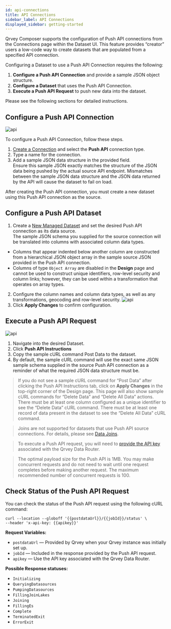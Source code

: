 ```yaml
---
id: api-connections
title: API Connections
sidebar_label: API Connections
displayed_sidebar: getting-started
---
```


<div style={{textAlign: "justify"}}>

Qrvey Composer supports the configuration of Push API connections from the Connections page within the Dataset UI. This feature provides “creator” users a low-code way to create datasets that are populated from a specified API connection. 

Configuring a Dataset to use a Push API Connection requires the following:
1. **Configure a Push API Connection** and provide a sample JSON object structure.
2. **Configure a Dataset** that uses the Push API Connection.
3. **Execute a Push API Request** to push new data into the dataset.

Please see the following sections for detailed instructions.

## Configure a Push API Connection

![api](https://s3.amazonaws.com/cdn.qrvey.com/documentation_assets/ui-docs/datasets/api-connections/api1.png#thumbnail)

To configure a Push API Connection, follow these steps.
1. [Create a Connection](./overview-of-connections.md/#create-a-connection) and select the **Push API** connection type. 
2. Type a name for the connection.
3. Add a sample JSON data structure in the provided field.  
    Ensure this sample JSON exactly matches the structure of the JSON data being pushed by the actual source API endpoint. Mismatches between the sample JSON data structure and the JSON data returned by the API will cause the dataset to fail on load.

After creating the Push API connection, you must create a new dataset using this Push API connection as the source.

<!-- ![api](https://s3.amazonaws.com/cdn.qrvey.com/documentation_assets/ui-docs/datasets/api-connections/api2.png#thumbnail-40) -->

## Configure a Push API Dataset

1. Create a [New Managed Dataset](../Datasets/01-Overview%20of%20Datasets/datasets-managed.md) and set the desired Push API connection as its data source.  
The sample JSON schema you supplied for the source connection will be translated into columns with associated column data types.
- Columns that appear indented below another column are constructed from a hierarchical JSON object array in the sample source JSON provided in the Push API connection. 
- Columns of type `Object Array` are disabled in the **Design** page and cannot be used to construct unique identifiers, row-level security and column links; however, they can be used within a transformation that operates on array types.
2. Configure the column names and column data types, as well as any transformations, geocoding and row-level security.
![api](https://s3.amazonaws.com/cdn.qrvey.com/documentation_assets/ui-docs/datasets/api-connections/api3.png#thumbnail-60)
3. Click **Apply Changes** to confirm configuration.

## Execute a Push API Request

![api](https://s3.amazonaws.com/cdn.qrvey.com/documentation_assets/ui-docs/datasets/api-connections/api4.png#thumbnail)

1. Navigate into the desired Dataset.
2. Click **Push API Instructions**
3. Copy the sample cURL command Post Data to the dataset.
4. By default, the sample cURL command will use the exact same JSON sample schema supplied in the source Push API connection as a reminder of what the required JSON data structure must be.


> If you do not see a sample cURL command for “Post Data” after clicking the Push API Instructions tab, click on **Apply Changes** in the top-right corner of the Design page. 
This page will also show sample cURL commands for “Delete Data” and “Delete All Data” actions. There must be at least one column configured as a unique identifier to see the “Delete Data” cURL command. There must be at least one record of data present in the dataset to see the “Delete All Data” cURL command.

> Joins are not supported for datasets that use Push API source connections. For details, please see [Data Joins](../Datasets/02-Design/05-Data%20Joins/data-joins.md).

> To execute a Push API request, you will need to [provide the API key](../../../getting-started/faqs.md#where-can-i-find-my-api-key) associated with the Qrvey Data Router.

> The optimal payload size for the Push API is 1MB. You may make concurrent requests and do not need to wait until one request completes before making another request. The maximum recommended number of concurrent requests is 100. 

## Check Status of the Push API Request

You can check the status of the Push API request using the following cURL command: 

```
curl --location --globoff '{{postdataUrl}}/{{jobId}}/status' \
--header 'x-api-key: {{apikey}}'
```

**Request Variables:**
* `postdataUrl` — Provided by Qrvey when your Qrvey instance was initially set up.
* `jobId` — Included in the response provided by the Push API request. 
* `apikey` — Use the API key associated with the Qrvey Data Router.

**Possible Response statuses:**
* `Initializing`
* `QueryingDatasources`
* `PumpingDatasources`
* `FillingJoinLakes`
* `Joining`
* `FillingEs`
* `Complete`
* `TerminatedExit`
* `ErrorExit`

</div>